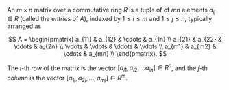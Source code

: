 An $m\times n$ matrix over a commutative ring $R$ is a tuple of of $mn$ elements $a_{ij} \in R$ (called the *entries* of $A$), indexed by $1 \leq i \leq m$ and $1 \leq j \leq n$, typically arranged as

$$
A = \begin{pmatrix} 
    a_{11} & a_{12} & \cdots & a_{1n} \\
    a_{21} & a_{22} & \cdots & a_{2n} \\
    \vdots & \vdots & \ddots & \vdots \\
    a_{m1} & a_{m2} & \cdots & a_{mn} \\
\end{pmatrix}.
$$

The $i$-th *row* of the matrix is the vector $[a_{i1}, a_{i2}, \ldots a_{in}] \in R^n$, and the $j$-th *column* is the vector $[a_{1j}, a_{2j}, \ldots, a_{mj}] \in R^m$.
